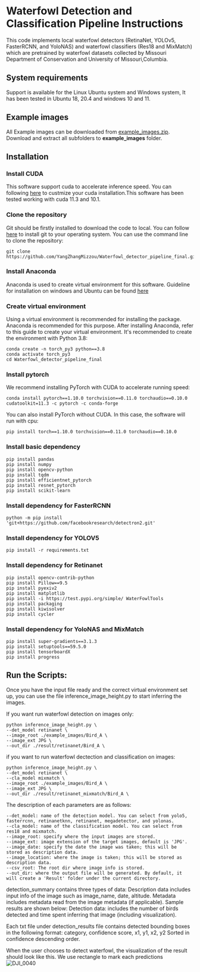 # Waterfowl Detection and Classification Pipeline Instructions

This code implements local waterfowl detectors (RetinaNet, YOLOv5, FasterRCNN, and YoloNAS) and waterfowl classifiers (Res18 and MixMatch) which are pretrained by waterfowl datasets collected by Missouri Department of Conservation and University of Missouri,Columbia.

## System requirements
Support is available for the Linux Ubuntu system and Windows system, It has been tested in Ubuntu 18, 20.4 and windows 10 and 11.

## Example images

All Example images can be downloaded from [example_images.zip](https://drive.google.com/file/d/1GpPj6GQl_-oaCb7y-YwId4sUjyLDvipQ/view?usp=sharing). Download and  extract all subfolders to **example_images** folder. 

## Installation

### Install CUDA

This software support cuda to accelerate inference speed. You can following [here](https://docs.nvidia.com/cuda/cuda-installation-guide-microsoft-windows/index.html) to custmize your cuda installation.This software has been tested working with cuda 11.3 and 10.1.

### Clone the repository
Git should be firstly installed to download the code to local. You can follow [here](https://git-scm.com/book/en/v2/Getting-Started-Installing-Git) to install git to your operating system.
You can use the command line to clone the repository:
```
git clone https://github.com/YangZhangMizzou/Waterfowl_detector_pipeline_final.git
```

### Install Anaconda

Anaconda is used to create virtual environment for this software. Guideline for installation on windows and Ubuntu can be found [here](https://docs.anaconda.com/anaconda/install/linux/)

### Create virtual environment
Using a virtual environment is recommended for installing the package. Anaconda is recommended for this purpose. After installing Anaconda, refer to this guide to create your virtual environment. It's recommended to create the environment with Python 3.8:

```
conda create -n torch_py3 python==3.8
conda activate torch_py3
cd Waterfowl_detector_pipeline_final
```


### Install pytorch

We recommend installing PyTorch with CUDA to accelerate running speed:
```
conda install pytorch==1.10.0 torchvision==0.11.0 torchaudio==0.10.0 cudatoolkit=11.3 -c pytorch -c conda-forge
```

You can also install PyTorch without CUDA. In this case, the software will run with cpu:
```
pip install torch==1.10.0 torchvision==0.11.0 torchaudio==0.10.0
```

### Install basic dependency

```
pip install pandas
pip install numpy
pip install opencv-python
pip install tqdm
pip install efficientnet_pytorch
pip install resnet_pytorch
pip install scikit-learn
```

### Install dependency for FasterRCNN

```
python -m pip install 'git+https://github.com/facebookresearch/detectron2.git'
```

### Install dependency for YOLOV5

```
pip install -r requirements.txt
```

### Install dependency for Retinanet

```
pip install opencv-contrib-python
pip install Pillow==9.5
pip install pyexiv2
pip install matplotlib
pip install -i https://test.pypi.org/simple/ WaterFowlTools
pip install packaging
pip install kiwisolver
pip install cycler
```


### Install dependency for YoloNAS and MixMatch

```
pip install super-gradients==3.1.3
pip install setuptools==59.5.0
pip install tensorboardX
pip install progress
```

## Run the Scripts:
Once you have the input file ready and the correct virtual environment set up, you can use the file inference_image_height.py to start inferring the images. 

If you want run waterfowl detection on images only:
```
python inference_image_height.py \
--det_model retinanet \
--image_root ./example_images/Bird_A \
--image_ext JPG \
--out_dir ./result/retinanet/Bird_A \
```

if you want to run waterfowl dectection and classification on images:
```
python inference_image_height.py \
--det_model retinanet \
--cla_model mixmatch \
--image_root ./example_images/Bird_A \
--image_ext JPG \
--out_dir ./result/retinanet_mixmatch/Bird_A \
```

The description of each parameters are as follows:
```
--det_model: name of the detection model. You can select from yolo5, fasterrcnn, retinanetknn, retinanet, megadetector, and yolonas.
--cla_model: name of the classification model. You can select from res18 and mixmatch.
--image_root: specify where the input images are stored.
--image_ext: image extension of the target images, default is 'JPG'.
--image_date: specify the date the image was taken; this will be stored as description data.
--image_location: where the image is taken; this will be stored as description data.
--csv_root: The root dir where image info is stored.
--out_dir: where the output file will be generated. By default, it will create a 'Result' folder under the current directory.
```

detection_summary contains three types of data:
Description data includes input info of the image such as image_name, date, altitude.
Metadata includes metadata read from the image metadata (if applicable).
Sample results are shown below:
Detection data: includes the number of birds detected and time spent inferring that image (including visualization).

Each txt file under detection_results file contains detected bounding boxes in the following format:
  category, confidence score, x1, y1, x2, y2
Sorted in confidence descending order.

When the user chooses to detect waterfowl, the visualization of the result should look like this. We use rectangle to mark each predictions
![DJI_0040](https://github.com/user-attachments/assets/0e6905a4-d9fd-4186-aceb-ad9eda5850d4)







